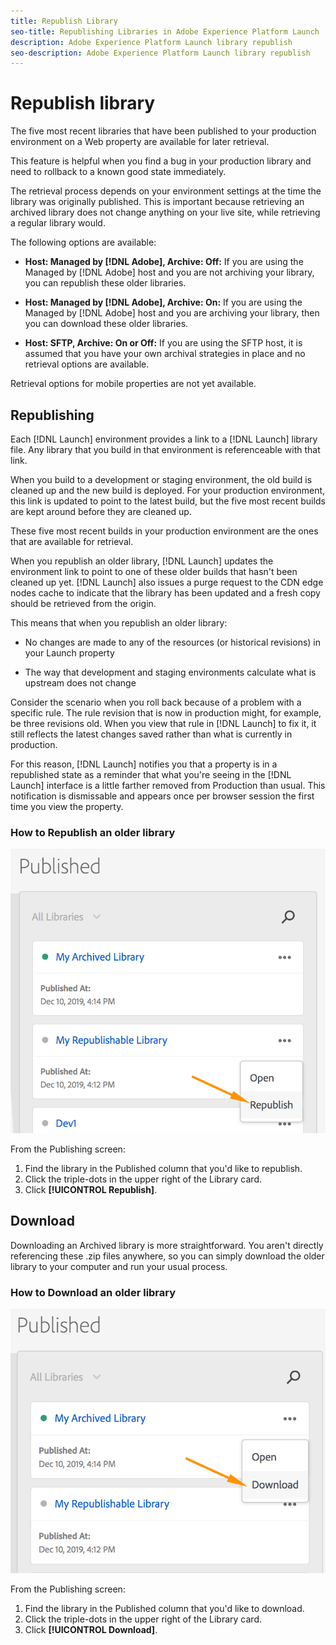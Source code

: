 ```yaml
---
title: Republish Library
seo-title: Republishing Libraries in Adobe Experience Platform Launch
description: Adobe Experience Platform Launch library republish
seo-description: Adobe Experience Platform Launch library republish
---
```


# Republish library

The five most recent libraries that have been published to your production environment on a Web property are available for later retrieval.  

This feature is helpful when you find a bug in your production library and need to rollback to a known good state immediately.

The retrieval process depends on your environment settings at the time the library was originally published. This is important because retrieving an archived library does not change anything on your live site, while retrieving a regular library would.

The following options are available:

* **Host: Managed by [!DNL Adobe], Archive: Off:** If you are using the Managed by [!DNL Adobe] host and you are not archiving your library, you can republish these older libraries.

* **Host: Managed by [!DNL Adobe], Archive: On:** If you are using the Managed by [!DNL Adobe] host and you are archiving your library, then you can download these older libraries.

* **Host: SFTP, Archive: On or Off:** If you are using the SFTP host, it is assumed that you have your own archival strategies in place and no retrieval options are available.

Retrieval options for mobile properties are not yet available.

## Republishing

Each [!DNL Launch] environment provides a link to a [!DNL Launch] library file. Any library that you build in that environment is referenceable with that link.

When you build to a development or staging environment, the old build is cleaned up and the new build is deployed. For your production environment, this link is updated to point to the latest build, but the five most recent builds are kept around before they are cleaned up.

These five most recent builds in your production environment are the ones that are available for retrieval.

When you republish an older library, [!DNL Launch] updates the environment link to point to one of these older builds that hasn't been cleaned up yet.  [!DNL Launch] also issues a purge request to the CDN edge nodes cache to indicate that the library has been updated and a fresh copy should be retrieved from the origin.

This means that when you republish an older library:

* No changes are made to any of the resources (or historical revisions) in your Launch property

* The way that development and staging environments calculate what is upstream does not change

Consider the scenario when you roll back because of a problem with a specific rule. The rule revision that is now in production might, for example, be three revisions old.  When you view that rule in [!DNL Launch] to fix it, it still reflects the latest changes saved rather than what is currently in production.

For this reason, [!DNL Launch] notifies you that a property is in a republished state as a reminder that what you're seeing in the [!DNL Launch] interface is a little farther removed from Production than usual.  This notification is dismissable and appears once per browser session the first time you view the property.

### How to Republish an older library

![Republish a library](assets/retrieve_republish.png)

From the Publishing screen:

1. Find the library in the Published column that you'd like to republish.
2. Click the triple-dots in the upper right of the Library card.
3. Click **[!UICONTROL Republish]**.

## Download

Downloading an Archived library is more straightforward.  You aren't directly referencing these .zip files anywhere, so you can simply download the older library to your computer and run your usual process.

### How to Download an older library

![Download a library](assets/retrieve_download.png)

From the Publishing screen:

1. Find the library in the Published column that you'd like to download.
2. Click the triple-dots in the upper right of the Library card.
3. Click **[!UICONTROL Download]**.